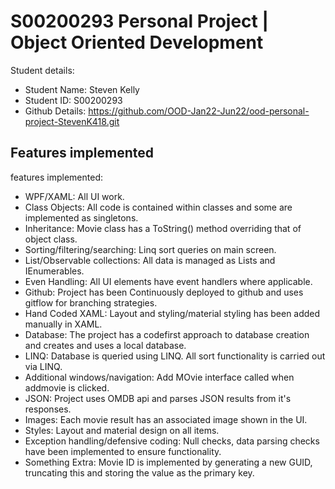 # S00200293 Personal Project | Object Oriented Development #

Student details:
* Student Name:		Steven Kelly
* Student ID:		S00200293
* Github Details:	https://github.com/OOD-Jan22-Jun22/ood-personal-project-StevenK418.git

## Features implemented ##

features implemented: 
* WPF/XAML: 								All UI work.
* Class Objects: 							All code is contained within classes and some are implemented as singletons. 
* Inheritance:								Movie class has a ToString() method overriding that of object class. 
* Sorting/filtering/searching:  			Linq sort queries on main screen. 
* List/Observable collections:				All data is managed as Lists and IEnumerables. 
* Even Handling:							All UI elements have event handlers where applicable.
* Github:									Project has been Continuously deployed to github and uses gitflow for branching strategies. 
* Hand Coded XAML:							Layout and styling/material styling has been added manually in XAML. 
* Database:									The project has a codefirst approach to database creation and creates and uses a local database. 
* LINQ:										Database is queried using LINQ. All sort functionality is carried out via LINQ. 
* Additional windows/navigation: 			Add MOvie interface called when addmovie is clicked.
* JSON: 									Project uses OMDB api and parses JSON results from it's responses. 
* Images:									Each movie result has an associated image shown in the UI. 
* Styles: 									Layout and material design on all items. 
* Exception handling/defensive coding:		Null checks, data parsing checks have been implemented to ensure functionality. 
* Something Extra:							Movie ID is implemented by generating a new GUID, truncating this and storing the value as the primary key. 		